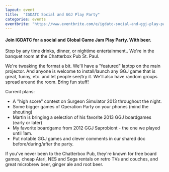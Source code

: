 ```yaml
---
layout: event
title:  "IGDATC Social and GGJ Play Party"
categories: events
eventbrite: "https://www.eventbrite.com/e/igdatc-social-and-ggj-play-party-tickets-5662079432#"
---
```


#### Join IGDATC for a social and Global Game Jam Play Party.  With beer.

Stop by any time drinks, dinner, or nightime entertainment..  We're in the banquet room at the  Chatterbox Pub St. Paul.

We're tweaking the format a bit.  We'll have a "featured" laptop on the main projector.  And anyone is welcome to install/launch any GGJ game that is great, funny, etc. and let people see/try it.  We'll also have random groups spread around the room.  Bring fun stuff!

Current plans:

* A "high score" contest on Surgeon Simulator 2013 throughout the night.
* Some bigger games of Operation Party on your phones (mind the shouting)
* Martin is bringing a selection of his favorite 2013 GGJ boardgames (early or later)
* My favorite boardgame from 2012 GGJ Saprobiont - the one we played until 1am.
* Put notable GGJ games and clever comments in our shared doc before/during/after the party.

If you've never been to the Chatterbox Pub, they're known for free board games, cheap Atari, NES and Sega rentals on retro TVs and couches, and great microbrew beer, ginger ale and root beer.



